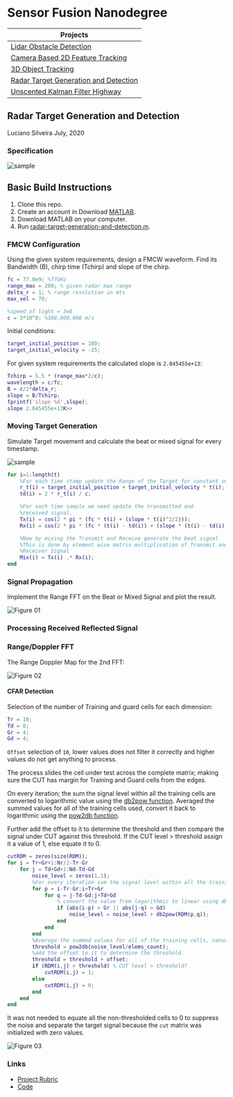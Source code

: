 # Sensor Fusion Nanodegree

|Projects|
|---|
|[Lidar Obstacle Detection](https://github.com/ladrians/sfND_Lidar_Obstacle_Detection/blob/master/report.md)|
|[Camera Based 2D Feature Tracking](https://github.com/ladrians/sfND_2D_Feature_Tracking/blob/master/report.md)|
|[3D Object Tracking](https://github.com/ladrians/sfND_3D_Object_Tracking/blob/master/report.md)|
|[Radar Target Generation and Detection](./README.md)|
|[Unscented Kalman Filter Highway](https://github.com/ladrians/sfND_Unscented_Kalman_Filter/blob/master/report.md)|

## Radar Target Generation and Detection
Luciano Silveira
July, 2020

### Specification

![sample](./images/p04_01_01.png)

## Basic Build Instructions

1. Clone this repo.
2. Create an account in Download [MATLAB](https://www.mathworks.com/mwaccount/register).
3. Download MATLAB on your computer.
4. Run [radar-target-generation-and-detection.m](radar-target-generation-and-detection.m).

### FMCW Configuration

Using the given system requirements, design a FMCW waveform. Find its Bandwidth (B), chirp time (Tchirp) and slope of the chirp.

```matlab
fc = 77.0e9; %77GHz
range_max = 200; % given radar max range
delta_r = 1; % range resolution in mts
max_vel = 70;

%speed of light = 3e8
c = 3*10^8; %300,000,000 m/s
```

Initial conditions:

```matlab
target_initial_position = 100;
target_initial_velocity = -25;
```

For given system requirements the calculated slope is `2.045455e+13`:

```matlab
Tchirp = 5.5 * (range_max*2/c);
wavelength = c/fc;
B = c/2*delta_r;
slope = B/Tchirp;
fprintf('slope %d',slope);
slope 2.045455e+13K>>
```

### Moving Target Generation

Simulate Target movement and calculate the beat or mixed signal for every timestamp.

![sample](./images/p04_02_01.png)

```matlab
for i=1:length(t)
    %For each time stamp update the Range of the Target for constant velocity.
    r_t(i) = target_initial_position + target_initial_velocity * t(i);
    td(i) = 2 * r_t(i) / c;

    %For each time sample we need update the transmitted and
    %received signal.
    Tx(i) = cos(2 * pi * (fc * t(i) + (slope * t(i)^2/2)));
    Rx(i) = cos(2 * pi * (fc * (t(i) - td(i)) + (slope * (t(i) - td(i))^2/2)));

    %Now by mixing the Transmit and Receive generate the beat signal
    %This is done by element wise matrix multiplication of Transmit and
    %Receiver Signal
    Mix(i) = Tx(i) .* Rx(i);
end
```

### Signal Propagation

Implement the Range FFT on the Beat or Mixed Signal and plot the result.

![Figure 01](./images/figure01.png)

### Processing Received Reflected Signal

### Range/Doppler FFT

The Range Doppler Map for the 2nd FFT:

![Figure 02](./images/figure02.png)

#### CFAR Detection

Selection of the number of Training and guard cells for each dimension:

```matlab
Tr = 10;
Td = 8;
Gr = 4;
Gd = 4;
```

`Offset` selection of `10`, lower values does not filter it correctly and higher values do not get anything to process.

The process slides the cell under test across the complete matrix; making sure the CUT has margin for Training and Guard cells from the edges.

On every iteration; the sum the signal level within all the training cells are converted to logarithmic value using the [db2pow function](https://www.mathworks.com/help/releases/R2020a/signal/ref/db2pow.html).
Averaged the summed values for all of the training cells used, convert it back to logarithmic using the [pow2db function](https://www.mathworks.com/help/releases/R2020a/signal/ref/pow2db.html).

Further add the offset to it to determine the threshold and then compare the signal under CUT against this threshold. If the CUT level > threshold assign it a value of 1, else equate it to 0.


```matlab
cutRDM = zeros(size(RDM));
for i = Tr+Gr+1:Nr/2-Tr-Gr
    for j = Td+Gd+1:Nd-Td-Gd
        noise_level = zeros(1,1);
        %For every iteration sum the signal level within all the training cells.
        for p = i-Tr-Gr:i+Tr+Gr
            for q = j-Td-Gd:j+Td+Gd
                % convert the value from logarithmic to linear using db2pow
                if (abs(i-p) > Gr || abs(j-q) > Gd)
                    noise_level = noise_level + db2pow(RDM(p,q));
                end
            end
        end
        %Average the summed values for all of the training cells, convert it back to logarithimic using pow2db.
        threshold = pow2db(noise_level/elems_count);
        %add the offset to it to determine the threshold.
        threshold = threshold + offset;
        if (RDM(i,j) > threshold) % CUT level > threshold?
            cutRDM(i,j) = 1;
        else
            cutRDM(i,j) = 0;
        end
    end
end
```

It was not needed to equate all the non-thresholded cells to 0 to suppress the noise and separate the target signal because the `cut` matrix was initialized with zero values.

![Figure 03](./images/figure03.png)

### Links

 * [Project Rubric](https://review.udacity.com/#!/rubrics/2548/view)
 * [Code](radar_target_generation_and_detection.m)
